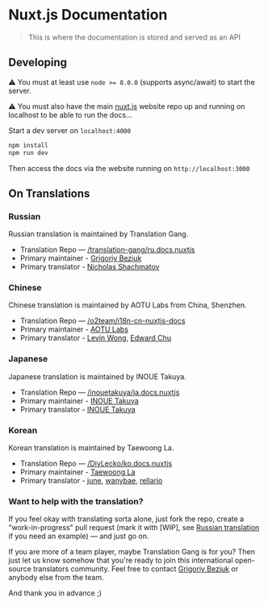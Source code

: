 # Nuxt.js Documentation

> This is where the documentation is stored and served as an API

## Developing

:warning: You must at least use `node >= 8.0.0` (supports async/await) to start the server.

:warning: You must also have the main [nuxt.js](https://github.com/nuxt/nuxt.js) website repo up and running on localhost to be able to run the docs...

Start a dev server on `localhost:4000`

```bash
npm install
npm run dev
```

Then access the docs via the website running on `http://localhost:3000`

## On Translations

### Russian

Russian translation is maintained by Translation Gang.

* Translation Repo — [/translation-gang/ru.docs.nuxtjs](https://github.com/translation-gang/ru.docs.nuxtjs)
* Primary maintainer - [Grigoriy Beziuk](https://gbezyuk.github.io)
* Primary translator - [Nicholas Shachmatov](https://github.com/theOnlyBoy)

### Chinese

Chinese translation is maintained by AOTU Labs from China, Shenzhen.

* Translation Repo — [/o2team/i18n-cn-nuxtjs-docs](https://github.com/o2team/i18n-cn-nuxtjs-docs)
* Primary maintainer - [AOTU Labs](https://aotu.io)
* Primary translator - [Levin Wong](http://faso.me), [Edward Chu](https://github.com/chuyik)

### Japanese

Japanese translation is maintained by INOUE Takuya.

* Translation Repo — [/inouetakuya/ja.docs.nuxtjs](https://github.com/inouetakuya/ja.docs.nuxtjs)
* Primary maintainer - [INOUE Takuya](http://blog.inouetakuya.info/)
* Primary translator - [INOUE Takuya](https://github.com/inouetakuya)

### Korean

Korean translation is maintained by Taewoong La.

* Translation Repo — [/DiyLecko/ko.docs.nuxtjs](https://github.com/DiyLecko/ko.docs.nuxtjs)
* Primary maintainer - [Taewoong La](http://blog.naver.com/diy_lecko)
* Primary translator - [june](http://jicjjang.github.io), [wanybae](https://github.com/wanybae), [rellario](https://github.com/rellario)

### Want to help with the translation?

If you feel okay with translating sorta alone, just fork the repo, create a "work-in-progress" pull request (mark it with [WIP], see [Russian translation](https://github.com/nuxt/docs/pull/3) if you need an example) — and just go on.

If you are more of a team player, maybe Translation Gang is for you? Then just let us know somehow that you're ready to join this international open-source translators community. Feel free to contact [Grigoriy Beziuk](https://gbezyuk.github.io) or anybody else from the team.

And thank you in advance ;)
